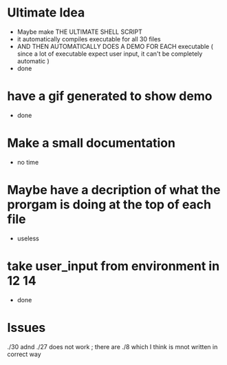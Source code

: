 # Ultimate Idea
- Maybe make THE ULTIMATE SHELL SCRIPT
- it automatically compiles executable for all 30 files
- AND THEN AUTOMATICALLY DOES A DEMO FOR EACH executable 
  ( since a lot of executable expect user input, it can't be completely automatic )
- done


# have a gif generated to show demo
- done

# Make a small documentation
- no time

# Maybe have a decription of what the prorgam is doing at the top of each file
- useless

# take user_input from environment in 12 14
- done

# Issues
./30 adnd ./27 does not work ;
there are ./8 which I think is mnot written in correct way